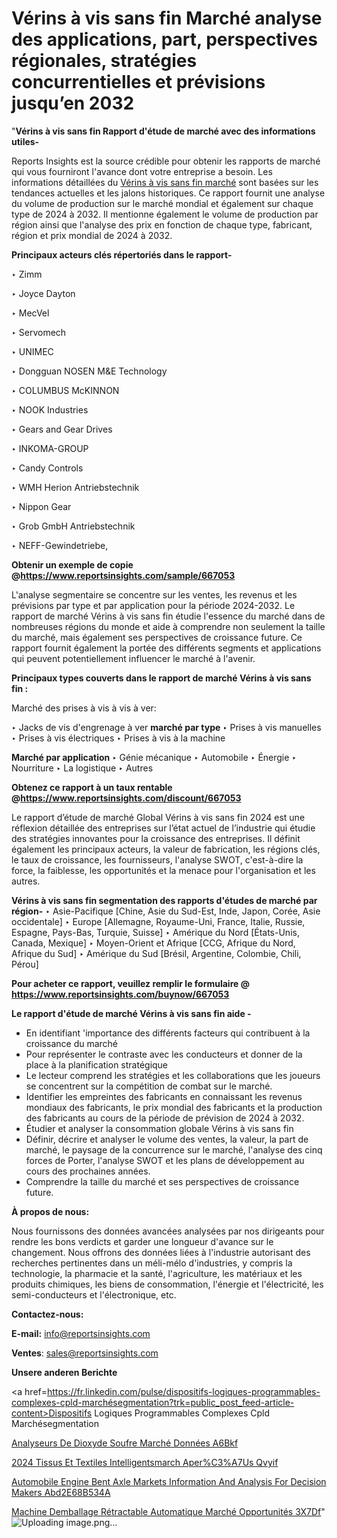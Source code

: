 # Vérins à vis sans fin Marché analyse des applications, part, perspectives régionales, stratégies concurrentielles et prévisions jusqu’en 2032

"<strong>Vérins à vis sans fin Rapport d'étude de marché avec des informations utiles-</strong>

Reports Insights est la source crédible pour obtenir les rapports de marché qui vous fourniront l'avance dont votre entreprise a besoin. Les informations détaillées du <a href=https://www.reportsinsights.com/sample/667053>Vérins à vis sans fin marché</a> sont basées sur les tendances actuelles et les jalons historiques. Ce rapport fournit une analyse du volume de production sur le marché mondial et également sur chaque type de 2024 à 2032. Il mentionne également le volume de production par région ainsi que l'analyse des prix en fonction de chaque type, fabricant, région et prix mondial de 2024 à 2032.

<b>Principaux acteurs clés répertoriés dans le rapport-</b>

‣ Zimm

‣ Joyce Dayton

‣ MecVel

‣ Servomech

‣ UNIMEC

‣ Dongguan NOSEN M&E Technology

‣ COLUMBUS McKINNON

‣ NOOK Industries

‣ Gears and Gear Drives

‣ INKOMA-GROUP

‣ Candy Controls

‣ WMH Herion Antriebstechnik

‣ Nippon Gear

‣ Grob GmbH Antriebstechnik

‣ NEFF-Gewindetriebe,

<strong><b>Obtenir un exemple de copie @</b></strong><a href=https://www.reportsinsights.com/sample/667053><strong><b>https://www.reportsinsights.com/sample/667053</b></strong></a>

L'analyse segmentaire se concentre sur les ventes, les revenus et les prévisions par type et par application pour la période 2024-2032. Le rapport de marché Vérins à vis sans fin étudie l'essence du marché dans de nombreuses régions du monde et aide à comprendre non seulement la taille du marché, mais également ses perspectives de croissance future. Ce rapport fournit également la portée des différents segments et applications qui peuvent potentiellement influencer le marché à l'avenir.

<strong>Principaux types couverts dans le rapport de marché Vérins à vis sans fin :</strong>

Marché des prises à vis à vis à ver:

‣  Jacks de vis d'engrenage à ver <strong> marché <strong> par type </strong> </strong>
‣ Prises à vis manuelles
‣ Prises à vis électriques
‣ Prises à vis à la machine

<strong>Marché par application </strong>
‣ Génie mécanique
‣ Automobile
‣ Énergie
‣ Nourriture
‣ La logistique
‣ Autres

<strong><b>Obtenez ce rapport à un taux rentable @</b></strong><a href=https://www.reportsinsights.com/discount/667053><strong><b>https://www.reportsinsights.com/discount/667053</b></strong></a>

Le rapport d’étude de marché Global Vérins à vis sans fin 2024 est une réflexion détaillée des entreprises sur l’état actuel de l’industrie qui étudie des stratégies innovantes pour la croissance des entreprises. Il définit également les principaux acteurs, la valeur de fabrication, les régions clés, le taux de croissance, les fournisseurs, l'analyse SWOT, c'est-à-dire la force, la faiblesse, les opportunités et la menace pour l'organisation et les autres.

<strong>Vérins à vis sans fin segmentation des rapports d'études de marché par région-</strong>
‣ Asie-Pacifique [Chine, Asie du Sud-Est, Inde, Japon, Corée, Asie occidentale]
‣ Europe [Allemagne, Royaume-Uni, France, Italie, Russie, Espagne, Pays-Bas, Turquie, Suisse]
‣ Amérique du Nord [États-Unis, Canada, Mexique]
‣ Moyen-Orient et Afrique [CCG, Afrique du Nord, Afrique du Sud]
‣ Amérique du Sud [Brésil, Argentine, Colombie, Chili, Pérou]

<strong>Pour acheter ce rapport, veuillez remplir le formulaire @   <a href=https://www.reportsinsights.com/buynow/667053>https://www.reportsinsights.com/buynow/667053</a></strong>

<strong>Le rapport d'étude de marché Vérins à vis sans fin aide -</strong>
<ul>
  <li>En identifiant 'importance des différents facteurs qui contribuent à la croissance du marché</li>
  <li>Pour représenter le contraste avec les conducteurs et donner de la place à la planification stratégique</li>
  <li>Le lecteur comprend les stratégies et les collaborations que les joueurs se concentrent sur la compétition de combat sur le marché.</li>
  <li>Identifier les empreintes des fabricants en connaissant les revenus mondiaux des fabricants, le prix mondial des fabricants et la production des fabricants au cours de la période de prévision de 2024 à 2032.</li>
  <li>Étudier et analyser la consommation globale Vérins à vis sans fin</li>
  <li>Définir, décrire et analyser le volume des ventes, la valeur, la part de marché, le paysage de la concurrence sur le marché, l'analyse des cinq forces de Porter, l'analyse SWOT et les plans de développement au cours des prochaines années.</li>
  <li>Comprendre la taille du marché et ses perspectives de croissance future.</li>
</ul>
<strong>À propos de nous:</strong>

Nous fournissons des données avancées analysées par nos dirigeants pour rendre les bons verdicts et garder une longueur d'avance sur le changement. Nous offrons des données liées à l'industrie autorisant des recherches pertinentes dans un méli-mélo d'industries, y compris la technologie, la pharmacie et la santé, l'agriculture, les matériaux et les produits chimiques, les biens de consommation, l'énergie et l'électricité, les semi-conducteurs et l'électronique, etc.

<strong>Contactez-nous:</strong>

<strong>E-mail:</strong> <a href=mailto:info@reportsinsights.com>info@reportsinsights.com</a>

<strong>Ventes</strong>: <a href=mailto:sales@reportsinsights.com>sales@reportsinsights.com</a>

<strong>Unsere anderen Berichte</strong>

<a href=https://fr.linkedin.com/pulse/dispositifs-logiques-programmables-complexes-cpld-marchésegmentation?trk=public_post_feed-article-content>Dispositifs Logiques Programmables Complexes Cpld Marchésegmentation</a>

<a href=https://fr.linkedin.com/pulse/analyseurs-de-dioxyde-soufre-marché-données-a6bkf/>Analyseurs De Dioxyde Soufre Marché Données A6Bkf</a>

<a href=https://www.linkedin.com/pulse/2024-tissus-et-textiles-intelligentsmarch%C3%A9-aper%C3%A7us-qvyif/>2024 Tissus Et Textiles Intelligentsmarch Aper%C3%A7Us Qvyif</a>

<a href=https://medium.com/@avinashsinha2456/automobile-engine-bent-axle-markets-information-and-analysis-for-decision-makers-abd2e68b534a>Automobile Engine Bent Axle Markets Information And Analysis For Decision Makers Abd2E68B534A</a>

<a href=https://fr.linkedin.com/pulse/machine-demballage-rétractable-automatique-marché-opportunités-3x7df/>Machine Demballage Rétractable Automatique Marché Opportunités 3X7Df</a>"
![Uploading image.png…]()
